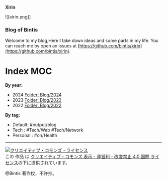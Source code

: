 
**Xirin**

![[xirin.png]]
### Blog of Bintis

Welcome to my blog,Here I take down ideas and some parts in my life. You can reach me by open an issues at [https://github.com/bintis/xirin](https://github.com/bintis/xirin).


# Index MOC

**By year:**
- 2024  [Folder: Blog/2024](https://blog.xirin.cc/Blog/2024/)
- 2023  [Folder: Blog/2023](https://blog.xirin.cc/Blog/2023/)
- 2022  [Folder: Blog/2022](https://blog.xirin.cc/Blog/2022/)

**By tag:**
- Default:
		#output/blog 
- Tech :
		#Tech/Web   #Tech/Network 
- Personal :
		#on/Health 




***

<a rel="license" href="http://creativecommons.org/licenses/by-nc-nd/4.0/"><img alt="クリエイティブ・コモンズ・ライセンス" style="border-width:0" src="https://i.creativecommons.org/l/by-nc-nd/4.0/88x31.png" /></a><br />この 作品 は <a rel="license" href="http://creativecommons.org/licenses/by-nc-nd/4.0/">クリエイティブ・コモンズ 表示 - 非営利 - 改変禁止 4.0 国際 ライセンス</a>の下に提供されています。

@Bintis 著作权，不许抄。
